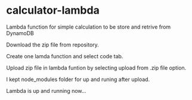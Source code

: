 # calculator-lambda
Lambda function for simple calculation to be store and retrive from DynamoDB

Download the zip file from repository.

Create one lamda function and select code tab.

Upload zip file in lambda funtion by selecting upload from .zip file option.

I kept node_modules folder for up and runing after upload.

Lambda is up and running now...
